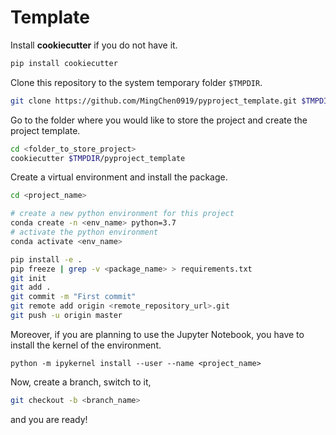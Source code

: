 # Template

Install **cookiecutter** if you do not have it.

```bash
pip install cookiecutter
```

Clone this repository to the system temporary folder `$TMPDIR`.

```bash
git clone https://github.com/MingChen0919/pyproject_template.git $TMPDIR/pyproject_template
```


Go to the folder where you would like to store the project and create the project template.

```bash
cd <folder_to_store_project>
cookiecutter $TMPDIR/pyproject_template
```

Create a virtual environment and install the package.

```bash
cd <project_name>

# create a new python environment for this project
conda create -n <env_name> python=3.7
# activate the python environment
conda activate <env_name>

pip install -e .
pip freeze | grep -v <package_name> > requirements.txt
git init
git add .
git commit -m "First commit"
git remote add origin <remote_repository_url>.git
git push -u origin master
```

Moreover, if you are planning to use the Jupyter Notebook, you have to install the kernel of the environment.

``
python -m ipykernel install --user --name <project_name>
``

Now, create a branch, switch to it,

```bash
git checkout -b <branch_name>
```

and you are ready! 
